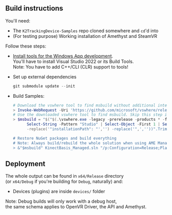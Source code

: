 ## **Build instructions**
You'll need:
 - The `K2TrackingDevice-Samples` repo cloned somewhere and `cd`'d into
 - (For testing purpose) Working installation of Amethyst and SteamVR

Follow these steps:

- [Install tools for the Windows App development](https://docs.microsoft.com/en-us/windows/apps/windows-app-sdk/set-up-your-development-environment?tabs=vs-2022-17-1-a%2Cvs-2022-17-1-b).<br>
  You'll have to install Visual Studio 2022 or its Build Tools.  
  Note: You have to add C++/CLI (CLR) support to tools!

- Set up external dependencies
  ```powershell
  git submodule update --init
  ```

- Build Samples:<br>
  ```powershell
  # Download the vswhere tool to find msbuild without additional interactions
  > Invoke-WebRequest -Uri 'https://github.com/microsoft/vswhere/releases/latest/download/vswhere.exe' -OutFile './vswhere.exe'
  # Use the downloaded vswhere tool to find msbuild. Skip this step if you use the Dev Powershell
  > $msbuild = "$("$(.\vswhere.exe -legacy -prerelease -products * -format json | Select-String -Pattern "2022" | `
        Select-String -Pattern "Studio" | Select-Object -First 1 | Select-String -Pattern "installationPath")" `
        -replace('"installationPath": "','') -replace('",',''))".Trim() + "\\MSBuild\\Current\\Bin\\MSBuild.exe"

  # Restore NuGet packages and build everything
  # Note: Always build/rebuild the whole solution when using AME Managed!
  > &"$msbuild" KinectBasis_Managed.sln "/p:Configuration=Release;Platform=x64"
  ```

## **Deployment**
The whole output can be found in `x64/Release` directory<br>
(or `x64/Debug` if you're building for `Debug`, naturally) and:
 - Devices (plugins) are inside `devices/` folder

Note: Debug builds will only work with a debug host,<br>
the same schema applies to OpenVR Driver, the API and Amethyst.